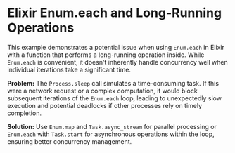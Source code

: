 # Elixir Enum.each and Long-Running Operations

This example demonstrates a potential issue when using `Enum.each` in Elixir with a function that performs a long-running operation inside.  While `Enum.each` is convenient, it doesn't inherently handle concurrency well when individual iterations take a significant time.

**Problem:** The `Process.sleep` call simulates a time-consuming task.  If this were a network request or a complex computation, it would block subsequent iterations of the `Enum.each` loop, leading to unexpectedly slow execution and potential deadlocks if other processes rely on timely completion.

**Solution:** Use `Enum.map` and `Task.async_stream` for parallel processing or `Enum.each` with `Task.start` for asynchronous operations within the loop, ensuring better concurrency management.